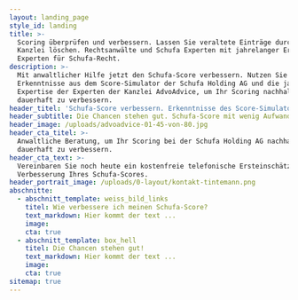 ```yaml
---
layout: landing_page
style_id: landing
title: >-
  Scoring überprüfen und verbessern. Lassen Sie veraltete Einträge durch unsere
  Kanzlei löschen. Rechtsanwälte und Schufa Experten mit jahrelanger Erfahrung.
  Experten für Schufa-Recht.
description: >-
  Mit anwaltlicher Hilfe jetzt den Schufa-Score verbessern. Nutzen Sie die
  Erkenntnisse aus dem Score-Simulator der Schufa Holding AG und die jahrelange
  Expertise der Experten der Kanzlei AdvoAdvice, um Ihr Scoring nachhaltig und
  dauerhaft zu verbessern. 
header_titel: 'Schufa-Score verbessern. Erkenntnisse des Score-Simulators nutzen. '
header_subtitle: Die Chancen stehen gut. Schufa-Score mit wenig Aufwand verbessern.
header_image: /uploads/advoadvice-01-45-von-80.jpg
header_cta_titel: >-
  Anwaltliche Beratung, um Ihr Scoring bei der Schufa Holding AG nachhaltig und
  dauerhaft zu verbessern.
header_cta_text: >-
  Vereinbaren Sie noch heute ein kostenfreie telefonische Ersteinschätzung zur
  Verbesserung Ihres Schufa-Scores.
header_portrait_image: /uploads/0-layout/kontakt-tintemann.png
abschnitte:
  - abschnitt_template: weiss_bild_links
    titel: Wie verbessere ich meinen Schufa-Score?
    text_markdown: Hier kommt der text ...
    image:
    cta: true
  - abschnitt_template: box_hell
    titel: Die Chancen stehen gut!
    text_markdown: Hier kommt der text ...
    image:
    cta: true
sitemap: true
---
```

